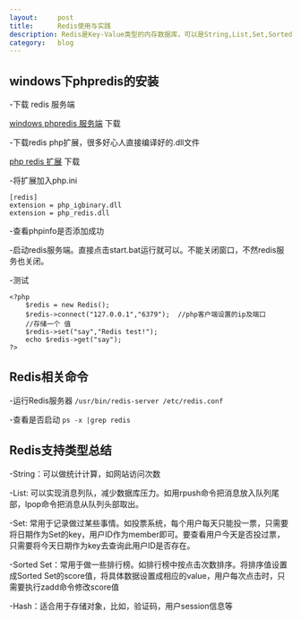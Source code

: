 ```yaml
---
layout:		post
title:		Redis使用与实践
description: Redis是Key-Value类型的内存数据库，可以是String,List,Set,Sorted Set,Hash等
category:	blog
---
```


## windows下phpredis的安装

-下载 redis 服务端

[windows phpredis 服务端][1] 下载

-下载redis php扩展，很多好心人直接编译好的.dll文件

[php redis 扩展][2] 下载

-将扩展加入php.ini

	[redis]
	extension = php_igbinary.dll
	extension = php_redis.dll

-查看phpinfo是否添加成功

-启动redis服务端。直接点击start.bat运行就可以。不能关闭窗口，不然redis服务也关闭。

-测试

	<?php
		$redis = new Redis();
		$redis->connect("127.0.0.1","6379");  //php客户端设置的ip及端口
		//存储一个 值
		$redis->set("say","Redis test!");
		echo $redis->get("say");
	?>

## Redis相关命令

-运行Redis服务器 `/usr/bin/redis-server /etc/redis.conf`

-查看是否启动 `ps -x |grep redis`

## Redis支持类型总结

-String：可以做统计计算，如网站访问次数

-List: 可以实现消息列队，减少数据库压力。如用rpush命令把消息放入队列尾部，lpop命令把消息从队列头部取出。

-Set: 常用于记录做过某些事情。如投票系统，每个用户每天只能投一票，只需要将日期作为Set的key，用户ID作为member即可。要查看用户今天是否投过票，只需要将今天日期作为key去查询此用户ID是否存在。

-Sorted Set：常用于做一些排行榜。如排行榜中按点击次数排序。将排序值设置成Sorted Set的score值，将具体数据设置成相应的value，用户每次点击时，只需要执行zadd命令修改score值

-Hash：适合用于存储对象，比如，验证码，用户session信息等


[1]: http://pan.baidu.com/s/1pJC6meR "windows phpredis server"
[2]: http://pan.baidu.com/s/1kT7oCy7 "phpredis扩展"